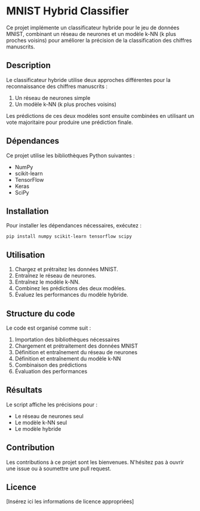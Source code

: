 # MNIST Hybrid Classifier

Ce projet implémente un classificateur hybride pour le jeu de données MNIST, combinant un réseau de neurones et un modèle k-NN (k plus proches voisins) pour améliorer la précision de la classification des chiffres manuscrits.

## Description

Le classificateur hybride utilise deux approches différentes pour la reconnaissance des chiffres manuscrits :

1. Un réseau de neurones simple
2. Un modèle k-NN (k plus proches voisins)

Les prédictions de ces deux modèles sont ensuite combinées en utilisant un vote majoritaire pour produire une prédiction finale.

## Dépendances

Ce projet utilise les bibliothèques Python suivantes :

- NumPy
- scikit-learn
- TensorFlow
- Keras
- SciPy

## Installation

Pour installer les dépendances nécessaires, exécutez :

```
pip install numpy scikit-learn tensorflow scipy
```

## Utilisation

1. Chargez et prétraitez les données MNIST.
2. Entraînez le réseau de neurones.
3. Entraînez le modèle k-NN.
4. Combinez les prédictions des deux modèles.
5. Évaluez les performances du modèle hybride.

## Structure du code

Le code est organisé comme suit :

1. Importation des bibliothèques nécessaires
2. Chargement et prétraitement des données MNIST
3. Définition et entraînement du réseau de neurones
4. Définition et entraînement du modèle k-NN
5. Combinaison des prédictions
6. Évaluation des performances

## Résultats

Le script affiche les précisions pour :
- Le réseau de neurones seul
- Le modèle k-NN seul
- Le modèle hybride

## Contribution

Les contributions à ce projet sont les bienvenues. N'hésitez pas à ouvrir une issue ou à soumettre une pull request.

## Licence

[Insérez ici les informations de licence appropriées]

